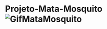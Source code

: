 # Projeto-Mata-Mosquito![GifMataMosquito](https://user-images.githubusercontent.com/103768076/177569604-a1b07213-fd38-4b35-b26c-f4968b22cf88.gif)
